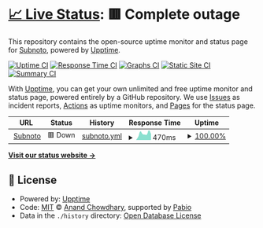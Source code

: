 # [📈 Live Status](https://status.subnoto.com): <!--live status--> **🟥 Complete outage**

This repository contains the open-source uptime monitor and status page for [Subnoto](https://subnoto.com), powered by [Upptime](https://github.com/upptime/upptime).

[![Uptime CI](https://github.com/subnoto/upptime/workflows/Uptime%20CI/badge.svg)](https://github.com/subnoto/upptime/actions?query=workflow%3A%22Uptime+CI%22)
[![Response Time CI](https://github.com/subnoto/upptime/workflows/Response%20Time%20CI/badge.svg)](https://github.com/subnoto/upptime/actions?query=workflow%3A%22Response+Time+CI%22)
[![Graphs CI](https://github.com/subnoto/upptime/workflows/Graphs%20CI/badge.svg)](https://github.com/subnoto/upptime/actions?query=workflow%3A%22Graphs+CI%22)
[![Static Site CI](https://github.com/subnoto/upptime/workflows/Static%20Site%20CI/badge.svg)](https://github.com/subnoto/upptime/actions?query=workflow%3A%22Static+Site+CI%22)
[![Summary CI](https://github.com/subnoto/upptime/workflows/Summary%20CI/badge.svg)](https://github.com/subnoto/upptime/actions?query=workflow%3A%22Summary+CI%22)

With [Upptime](https://upptime.js.org), you can get your own unlimited and free uptime monitor and status page, powered entirely by a GitHub repository. We use [Issues](https://github.com/subnoto/upptime/issues) as incident reports, [Actions](https://github.com/subnoto/upptime/actions) as uptime monitors, and [Pages](https://status.subnoto.com) for the status page.

<!--start: status pages-->
<!-- This summary is generated by Upptime (https://github.com/upptime/upptime) -->
<!-- Do not edit this manually, your changes will be overwritten -->
<!-- prettier-ignore -->
| URL | Status | History | Response Time | Uptime |
| --- | ------ | ------- | ------------- | ------ |
| <img alt="" src="https://icons.duckduckgo.com/ip3/subnoto.com.ico" height="13"> [Subnoto](https://subnoto.com) | 🟥 Down | [subnoto.yml](https://github.com/subnoto/upptime/commits/HEAD/history/subnoto.yml) | <details><summary><img alt="Response time graph" src="./graphs/subnoto/response-time-week.png" height="20"> 470ms</summary><br><a href="https://status.subnoto.com/history/subnoto"><img alt="Response time 544" src="https://img.shields.io/endpoint?url=https%3A%2F%2Fraw.githubusercontent.com%2Fsubnoto%2Fupptime%2FHEAD%2Fapi%2Fsubnoto%2Fresponse-time.json"></a><br><a href="https://status.subnoto.com/history/subnoto"><img alt="24-hour response time 330" src="https://img.shields.io/endpoint?url=https%3A%2F%2Fraw.githubusercontent.com%2Fsubnoto%2Fupptime%2FHEAD%2Fapi%2Fsubnoto%2Fresponse-time-day.json"></a><br><a href="https://status.subnoto.com/history/subnoto"><img alt="7-day response time 470" src="https://img.shields.io/endpoint?url=https%3A%2F%2Fraw.githubusercontent.com%2Fsubnoto%2Fupptime%2FHEAD%2Fapi%2Fsubnoto%2Fresponse-time-week.json"></a><br><a href="https://status.subnoto.com/history/subnoto"><img alt="30-day response time 513" src="https://img.shields.io/endpoint?url=https%3A%2F%2Fraw.githubusercontent.com%2Fsubnoto%2Fupptime%2FHEAD%2Fapi%2Fsubnoto%2Fresponse-time-month.json"></a><br><a href="https://status.subnoto.com/history/subnoto"><img alt="1-year response time 544" src="https://img.shields.io/endpoint?url=https%3A%2F%2Fraw.githubusercontent.com%2Fsubnoto%2Fupptime%2FHEAD%2Fapi%2Fsubnoto%2Fresponse-time-year.json"></a></details> | <details><summary><a href="https://status.subnoto.com/history/subnoto">100.00%</a></summary><a href="https://status.subnoto.com/history/subnoto"><img alt="All-time uptime 99.92%" src="https://img.shields.io/endpoint?url=https%3A%2F%2Fraw.githubusercontent.com%2Fsubnoto%2Fupptime%2FHEAD%2Fapi%2Fsubnoto%2Fuptime.json"></a><br><a href="https://status.subnoto.com/history/subnoto"><img alt="24-hour uptime 100.00%" src="https://img.shields.io/endpoint?url=https%3A%2F%2Fraw.githubusercontent.com%2Fsubnoto%2Fupptime%2FHEAD%2Fapi%2Fsubnoto%2Fuptime-day.json"></a><br><a href="https://status.subnoto.com/history/subnoto"><img alt="7-day uptime 100.00%" src="https://img.shields.io/endpoint?url=https%3A%2F%2Fraw.githubusercontent.com%2Fsubnoto%2Fupptime%2FHEAD%2Fapi%2Fsubnoto%2Fuptime-week.json"></a><br><a href="https://status.subnoto.com/history/subnoto"><img alt="30-day uptime 99.95%" src="https://img.shields.io/endpoint?url=https%3A%2F%2Fraw.githubusercontent.com%2Fsubnoto%2Fupptime%2FHEAD%2Fapi%2Fsubnoto%2Fuptime-month.json"></a><br><a href="https://status.subnoto.com/history/subnoto"><img alt="1-year uptime 99.92%" src="https://img.shields.io/endpoint?url=https%3A%2F%2Fraw.githubusercontent.com%2Fsubnoto%2Fupptime%2FHEAD%2Fapi%2Fsubnoto%2Fuptime-year.json"></a></details>

<!--end: status pages-->

[**Visit our status website →**](https://status.subnoto.com)

## 📄 License

- Powered by: [Upptime](https://github.com/upptime/upptime)
- Code: [MIT](./LICENSE) © [Anand Chowdhary](https://anandchowdhary.com), supported by [Pabio](https://pabio.com)
- Data in the `./history` directory: [Open Database License](https://opendatacommons.org/licenses/odbl/1-0/)
